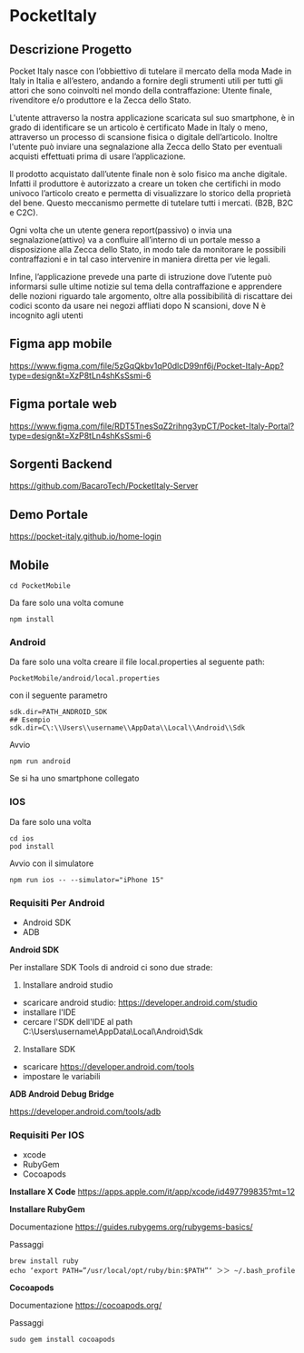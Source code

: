 # PocketItaly

## Descrizione Progetto
Pocket Italy nasce con l’obbiettivo di tutelare il mercato della moda Made in Italy in Italia e all’estero, andando a fornire degli strumenti utili per tutti gli attori che sono coinvolti nel mondo della contraffazione: Utente finale, rivenditore e/o produttore e la Zecca dello Stato.

L'utente attraverso la nostra applicazione scaricata sul suo smartphone, è in grado di identificare se un articolo è certificato Made in Italy o meno, attraverso un processo di scansione fisica o digitale dell’articolo. Inoltre l'utente può inviare una segnalazione alla Zecca dello Stato per eventuali acquisti effettuati prima di usare l’applicazione.

Il prodotto acquistato dall’utente finale non è solo fisico ma anche digitale. Infatti il produttore è autorizzato a creare un token che certifichi in modo univoco l’articolo creato e permetta di visualizzare lo storico della proprietà del bene. Questo meccanismo permette di tutelare tutti i mercati. (B2B, B2C e C2C).

Ogni volta che un utente genera report(passivo) o invia una segnalazione(attivo) va a confluire all’interno di un portale messo a disposizione alla Zecca dello Stato, in modo tale da monitorare le possibili contraffazioni e in tal caso intervenire in maniera diretta per vie legali. 

Infine, l’applicazione prevede una parte di istruzione dove l’utente può informarsi sulle ultime notizie sul tema della contraffazione e apprendere delle nozioni riguardo tale argomento, oltre alla possibibilità di riscattare dei codici sconto da usare nei negozi affliati dopo N scansioni, dove N è incognito agli utenti

## Figma app mobile 
https://www.figma.com/file/5zGqQkbv1qP0dlcD99nf6j/Pocket-Italy-App?type=design&t=XzP8tLn4shKsSsmi-6

## Figma portale web
https://www.figma.com/file/RDT5TnesSqZ2rihng3ypCT/Pocket-Italy-Portal?type=design&t=XzP8tLn4shKsSsmi-6

## Sorgenti Backend
https://github.com/BacaroTech/PocketItaly-Server

## Demo Portale
https://pocket-italy.github.io/home-login

## Mobile
```
cd PocketMobile
```
Da fare solo una volta comune
```
npm install
```
### Android
Da fare solo una volta
creare il file local.properties al seguente path:

```
PocketMobile/android/local.properties
```
con il seguente parametro

```
sdk.dir=PATH_ANDROID_SDK
## Esempio
sdk.dir=C\:\\Users\\username\\AppData\\Local\\Android\\Sdk
```

Avvio
```
npm run android
```
Se si ha uno smartphone collegato

### IOS

Da fare solo una volta
```
cd ios
pod install
```
Avvio con il simulatore 
```
npm run ios -- --simulator="iPhone 15"
```

### Requisiti Per Android
- Android SDK
- ADB

<b>Android SDK</b>

Per installare SDK Tools di android ci sono due strade:
1) Installare android studio
- scaricare android studio: https://developer.android.com/studio
- installare l'IDE
- cercare l'SDK dell'IDE al path C\:\\Users\\username\\AppData\\Local\\Android\\Sdk

2) Installare SDK
- scaricare https://developer.android.com/tools
- impostare le variabili

<b>ADB Android Debug Bridge</b>

https://developer.android.com/tools/adb



### Requisiti Per IOS
- xcode
- RubyGem
- Cocoapods

<b>Installare X Code</b>
https://apps.apple.com/it/app/xcode/id497799835?mt=12

<b>Installare RubyGem</b>

Documentazione https://guides.rubygems.org/rubygems-basics/

Passaggi
```
brew install ruby
echo ‘export PATH=”/usr/local/opt/ruby/bin:$PATH”‘ ＞＞ ~/.bash_profile
```

<b>Cocoapods</b>

Documentazione https://cocoapods.org/

Passaggi
```
sudo gem install cocoapods
```

